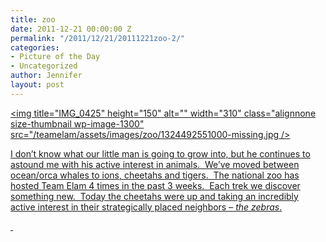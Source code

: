 ```yaml
---
title: zoo
date: 2011-12-21 00:00:00 Z
permalink: "/2011/12/21/20111221zoo-2/"
categories:
- Picture of the Day
- Uncategorized
author: Jennifer
layout: post
---
```


[<img title="IMG_0425" height="150" alt="" width="310" class="alignnone size-thumbnail wp-image-1300" src="/teamelam/assets/images/zoo/1324492551000-missing.jpg />](http://www.flickr.com/photos/jenniferandJennifers_photos/sets/72157628692532115/)

[I don&#8217;t know what our little man is going to grow into, but he continues to astound me with his active interest in animals.  We&#8217;ve moved between ocean/orca whales to ions, cheetahs and tigers.  The national zoo has hosted Team Elam 4 times in the past 3 weeks.  Each trek we discover something new.  Today the cheetahs were up and taking an incredibly active interest in their strategically placed neighbors &#8211;<span style="-webkit-tap-highlight-color: rgba(26, 26, 26, 0.292969); -webkit-composition-fill-color: rgba(175, 192, 227, 0.230469); -webkit-composition-frame-color: rgba(77, 128, 180, 0.230469);"><em> the zebras</em>.</span>](http://www.flickr.com/photos/jenniferandJennifers_photos/sets/72157628692532115/)

[ ](http://www.flickr.com/photos/jenniferandJennifers_photos/sets/72157628692532115/)
